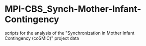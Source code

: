 # MPI-CBS_Synch-Mother-Infant-Contingency
scripts for the analysis of the "Synchronization in Mother Infant Contingency (coSMIC)" project data 
